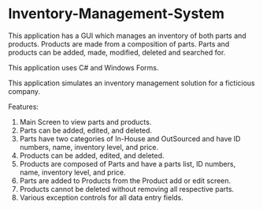 # Inventory-Management-System
This application has a GUI which manages an inventory of both parts and products. Products are made from a composition of parts. Parts and products can be added, made, modified, deleted and searched for.

This application uses C# and Windows Forms.

This application simulates an inventory management solution for a ficticious company.

Features:
1. Main Screen to view parts and products.
2. Parts can be added, edited, and deleted.
3. Parts have two categories of In-House and OutSourced and have ID numbers, name, inventory level, and price.
4. Products can be added, edited, and deleted.
5. Products are composed of Parts and have a parts list, ID numbers, name, inventory level, and price.
6. Parts are added to Products from the Product add or edit screen.
7. Products cannot be deleted without removing all respective parts.
8. Various exception controls for all data entry fields.

